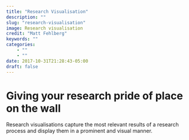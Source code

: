 ```yaml
---
title: "Research Visualisation"
description: ""
slug: "research-visualisation"
image: Research visualisation
credit: "Matt Fehlberg"
keywords: ""
categories:
    - ""
    - ""
date: 2017-10-31T21:28:43-05:00
draft: false
---
```

# Giving your research pride of place on the wall

Research visualisations capture the most relevant results of a research process and display them in a prominent and visual manner. 
